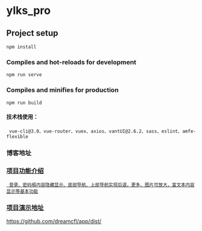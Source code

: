 # ylks_pro

## Project setup
```
npm install
```

### Compiles and hot-reloads for development
```
npm run serve
```

### Compiles and minifies for production
```
npm run build
```

#### 技术栈使用：
```
 vue-cli@3.0、vue-router、vuex、axios、vantUI@2.6.2、sass、eslint、amfe-flexible

```
### 博客地址
 <a href="http://chenfl.top" target="_blank">


 ### 项目功能介绍
```
 登录、密码框内容隐藏显示、底部导航、上部导航实现后退，更多、图片可放大，富文本内容显示等基本功能

```

 ### 项目演示地址
 <a href="https://github.com/dreamcfl/app/dist/" target="_blank">
   https://github.com/dreamcfl/app/dist/
    </a>
